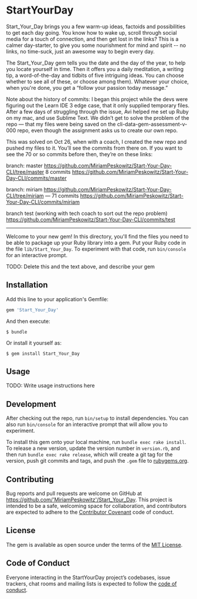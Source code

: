 # StartYourDay

Start_Your_Day brings you a few warm-up ideas, factoids and possibilities to get each day going. You know how to wake up, scroll through social media for a touch of connection, and then get lost in the links? This is a calmer day-starter, to give you some nourishment for mind and spirit -- no links, no time-suck, just an awesome way to begin every day. 


The Start_Your_Day gem tells you the date and  the day of the year, to help you locate yourself in time. Then it offers you a daily meditation, a writing tip, a word-of-the-day and tidbits of five intriguing ideas. You can choose whether to see all of these, or choose among them). Whatever your choice, when you're done, you get a “follow your passion today message.”


Note about the history of commits: 
I began this project while the devs were figuring out the Learn IDE 3 edge case, that it only supplied temporary files. After a few days of struggling through the issue, Avi helped me set up Ruby on my mac, and use Sublime Text. We didn’t get to solve the problem of the repo — that my files were being saved on the cli-data-gem-assessment-v-000 repo, even though the assignment asks us to create our own repo. 

This was solved on Oct 26, when with a coach, I created the new repo and pushed my files to it. You’ll see the commits from there on. If you want to see the 70 or so commits before then, they’re on these links: 

branch: master
https://github.com/MiriamPeskowitz/Start-Your-Day-CLI/tree/master 8 commits
https://github.com/MiriamPeskowitz/Start-Your-Day-CLI/commits/master

branch: miriam
https://github.com/MiriamPeskowitz/Start-Your-Day-CLI/tree/miriam — 71 commits
https://github.com/MiriamPeskowitz/Start-Your-Day-CLI/commits/miriam


branch test (working with tech coach to sort out the repo problem) 
https://github.com/MiriamPeskowitz/Start-Your-Day-CLI/commits/test







***
Welcome to your new gem! In this directory, you'll find the files you need to be able to package up your Ruby library into a gem. Put your Ruby code in the file `lib/Start_Your_Day`. To experiment with that code, run `bin/console` for an interactive prompt.

TODO: Delete this and the text above, and describe your gem

## Installation

Add this line to your application's Gemfile:

```ruby
gem 'Start_Your_Day'
```

And then execute:

    $ bundle

Or install it yourself as:

    $ gem install Start_Your_Day

## Usage

TODO: Write usage instructions here

## Development

After checking out the repo, run `bin/setup` to install dependencies. You can also run `bin/console` for an interactive prompt that will allow you to experiment.

To install this gem onto your local machine, run `bundle exec rake install`. To release a new version, update the version number in `version.rb`, and then run `bundle exec rake release`, which will create a git tag for the version, push git commits and tags, and push the `.gem` file to [rubygems.org](https://rubygems.org).

## Contributing

Bug reports and pull requests are welcome on GitHub at https://github.com/'MiriamPeskowitz'/Start_Your_Day. This project is intended to be a safe, welcoming space for collaboration, and contributors are expected to adhere to the [Contributor Covenant](http://contributor-covenant.org) code of conduct.

## License

The gem is available as open source under the terms of the [MIT License](http://opensource.org/licenses/MIT).

## Code of Conduct

Everyone interacting in the StartYourDay project’s codebases, issue trackers, chat rooms and mailing lists is expected to follow the [code of conduct](https://github.com/'MiriamPeskowitz'/Start_Your_Day/blob/master/CODE_OF_CONDUCT.md).
